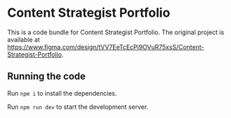 
  # Content Strategist Portfolio

  This is a code bundle for Content Strategist Portfolio. The original project is available at https://www.figma.com/design/tVV7EeTcEcPi9OVuR75xsS/Content-Strategist-Portfolio.

  ## Running the code

  Run `npm i` to install the dependencies.

  Run `npm run dev` to start the development server.
  